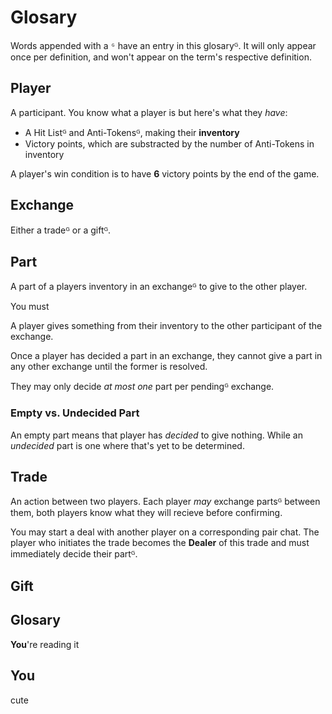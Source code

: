# Glosary

Words appended with a `ᴳ` have an entry in this glosaryᴳ. It will only appear once per definition, and won't appear on the term's respective definition.

## Player

A participant. You know what a player is but here's what they _have_:

- A Hit Listᴳ and Anti-Tokensᴳ, making their **inventory**
- Victory points, which are substracted by the number of Anti-Tokens in inventory

A player's win condition is to have **6** victory points by the end of the game.

## Exchange

Either a tradeᴳ or a giftᴳ.

## Part

A part of a players inventory in an exchangeᴳ to give to the other player.

You must

A player gives something from their inventory to the other participant of the exchange.

Once a player has decided a part in an exchange, they cannot give a part in any other exchange until the former is resolved.

They may only decide _at most one_ part per pendingᴳ exchange.

### Empty vs. Undecided Part

An empty part means that player has _decided_ to give nothing. While an _undecided_ part is one where that's yet to be determined.

## Trade

An action between two players. Each player _may_ exchange partsᴳ between them, both players know what they will recieve before confirming.

You may start a deal with another player on a corresponding pair chat. The player who initiates the trade becomes the **Dealer** of this trade and must immediately decide their partᴳ.

## Gift

## Glosary

**You**'re reading it

## You

cute
